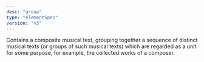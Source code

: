 ```yaml
---
desc: "group"
type: "elementSpec"
version: "v3"
---
```


Contains a composite musical text, grouping together a sequence of distinct musical
texts (or groups of such musical texts) which are regarded as a unit for some purpose,
for
example, the collected works of a composer.